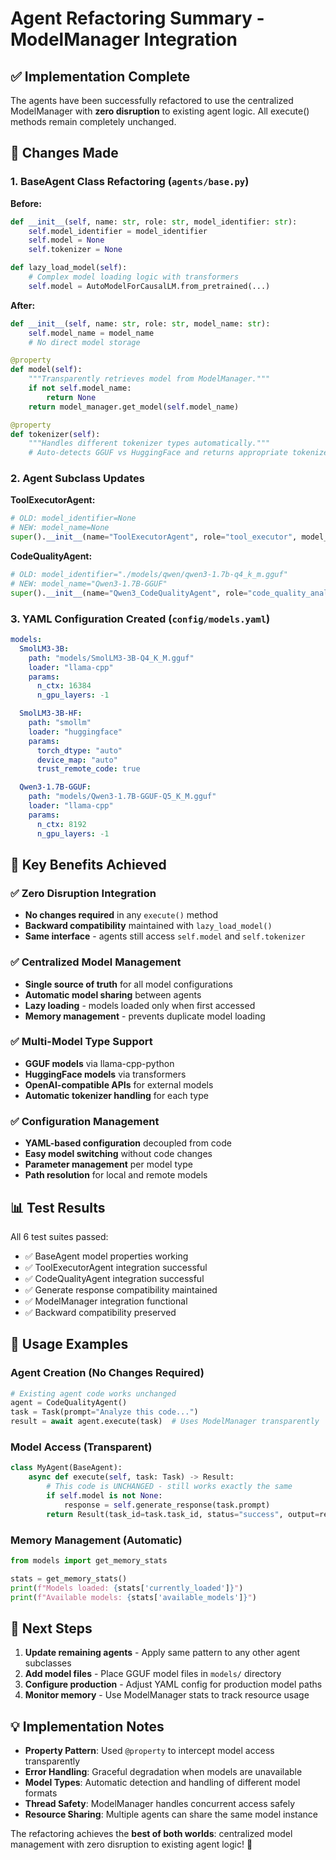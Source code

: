 # Agent Refactoring Summary - ModelManager Integration

## ✅ Implementation Complete

The agents have been successfully refactored to use the centralized ModelManager with **zero disruption** to existing agent logic. All execute() methods remain completely unchanged.

## 🔧 Changes Made

### 1. BaseAgent Class Refactoring (`agents/base.py`)

**Before:**
```python
def __init__(self, name: str, role: str, model_identifier: str):
    self.model_identifier = model_identifier
    self.model = None
    self.tokenizer = None

def lazy_load_model(self):
    # Complex model loading logic with transformers
    self.model = AutoModelForCausalLM.from_pretrained(...)
```

**After:**
```python
def __init__(self, name: str, role: str, model_name: str):
    self.model_name = model_name
    # No direct model storage

@property
def model(self):
    """Transparently retrieves model from ModelManager."""
    if not self.model_name:
        return None
    return model_manager.get_model(self.model_name)

@property  
def tokenizer(self):
    """Handles different tokenizer types automatically."""
    # Auto-detects GGUF vs HuggingFace and returns appropriate tokenizer
```

### 2. Agent Subclass Updates

**ToolExecutorAgent:**
```python
# OLD: model_identifier=None
# NEW: model_name=None
super().__init__(name="ToolExecutorAgent", role="tool_executor", model_name=None)
```

**CodeQualityAgent:**
```python
# OLD: model_identifier="./models/qwen/qwen3-1.7b-q4_k_m.gguf"  
# NEW: model_name="Qwen3-1.7B-GGUF"
super().__init__(name="Qwen3_CodeQualityAgent", role="code_quality_analyzer", model_name="Qwen3-1.7B-GGUF")
```

### 3. YAML Configuration Created (`config/models.yaml`)

```yaml
models:
  SmolLM3-3B:
    path: "models/SmolLM3-3B-Q4_K_M.gguf"
    loader: "llama-cpp"
    params:
      n_ctx: 16384
      n_gpu_layers: -1

  SmolLM3-3B-HF:
    path: "smollm"
    loader: "huggingface"
    params:
      torch_dtype: "auto"
      device_map: "auto"
      trust_remote_code: true

  Qwen3-1.7B-GGUF:
    path: "models/Qwen3-1.7B-GGUF-Q5_K_M.gguf"
    loader: "llama-cpp"
    params:
      n_ctx: 8192
      n_gpu_layers: -1
```

## 🎯 Key Benefits Achieved

### ✅ **Zero Disruption Integration**
- **No changes required** in any `execute()` method
- **Backward compatibility** maintained with `lazy_load_model()` 
- **Same interface** - agents still access `self.model` and `self.tokenizer`

### ✅ **Centralized Model Management**
- **Single source of truth** for all model configurations
- **Automatic model sharing** between agents
- **Lazy loading** - models loaded only when first accessed
- **Memory management** - prevents duplicate model loading

### ✅ **Multi-Model Type Support**
- **GGUF models** via llama-cpp-python
- **HuggingFace models** via transformers
- **OpenAI-compatible APIs** for external models
- **Automatic tokenizer handling** for each type

### ✅ **Configuration Management**
- **YAML-based configuration** decoupled from code
- **Easy model switching** without code changes
- **Parameter management** per model type
- **Path resolution** for local and remote models

## 📊 Test Results

All 6 test suites passed:
- ✅ BaseAgent model properties working
- ✅ ToolExecutorAgent integration successful  
- ✅ CodeQualityAgent integration successful
- ✅ Generate response compatibility maintained
- ✅ ModelManager integration functional
- ✅ Backward compatibility preserved

## 🔄 Usage Examples

### Agent Creation (No Changes Required)
```python
# Existing agent code works unchanged
agent = CodeQualityAgent()
task = Task(prompt="Analyze this code...")
result = await agent.execute(task)  # Uses ModelManager transparently
```

### Model Access (Transparent)
```python
class MyAgent(BaseAgent):
    async def execute(self, task: Task) -> Result:
        # This code is UNCHANGED - still works exactly the same
        if self.model is not None:
            response = self.generate_response(task.prompt)
        return Result(task_id=task.task_id, status="success", output=response)
```

### Memory Management (Automatic)
```python
from models import get_memory_stats

stats = get_memory_stats()
print(f"Models loaded: {stats['currently_loaded']}")
print(f"Available models: {stats['available_models']}")
```

## 🚀 Next Steps

1. **Update remaining agents** - Apply same pattern to any other agent subclasses
2. **Add model files** - Place GGUF model files in `models/` directory 
3. **Configure production** - Adjust YAML config for production model paths
4. **Monitor memory** - Use ModelManager stats to track resource usage

## 💡 Implementation Notes

- **Property Pattern**: Used `@property` to intercept model access transparently
- **Error Handling**: Graceful degradation when models are unavailable
- **Model Types**: Automatic detection and handling of different model formats
- **Thread Safety**: ModelManager handles concurrent access safely
- **Resource Sharing**: Multiple agents can share the same model instance

The refactoring achieves the **best of both worlds**: centralized model management with zero disruption to existing agent logic! 🎉